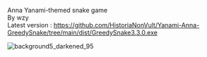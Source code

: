 Anna Yanami-themed snake game   
By wzy   
Latest version : https://github.com/HistoriaNonVult/Yanami-Anna-GreedySnake/tree/main/dist/GreedySnake3.3.0.exe

![background5_darkened_95](https://github.com/user-attachments/assets/7449dc61-60f4-4778-9bd6-39c3ef89d08b)